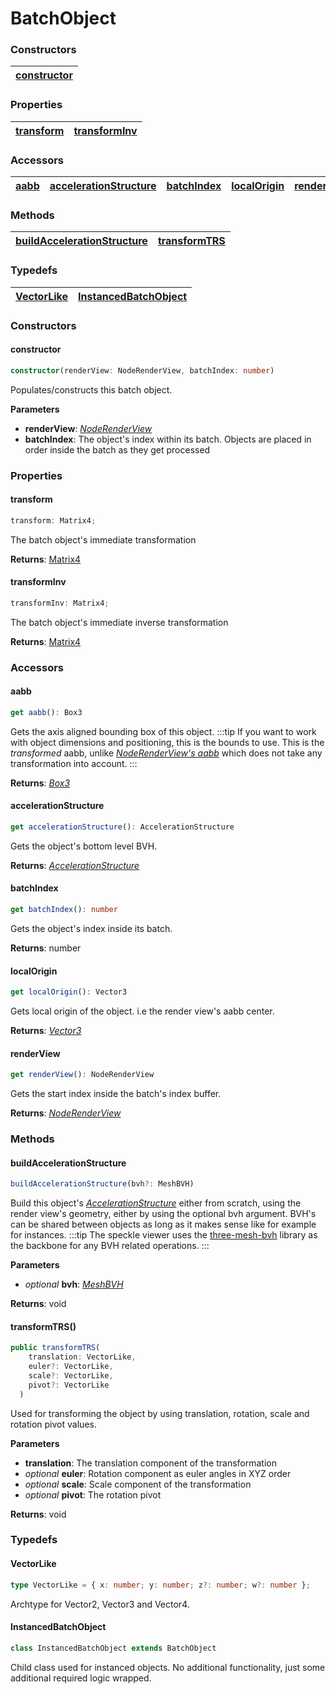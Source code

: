 # BatchObject

### <h3>Constructors</h3>

| [constructor](/viewer/batch-object-api.md#constructor)
|--- |

### <h3>Properties</h3>

| [transform](/viewer/batch-object-api.md#transform) | [transformInv](/viewer/batch-object-api.md#transforminv) 
------------------------------------------------------ | ---------------------------------------------------- |

### <h3>Accessors</h3>

| [aabb](/viewer/batch-object-api.md#aabb) | [accelerationStructure](/viewer/batch-object-api.md#accelerationstructure) | [batchIndex](/viewer/batch-object-api.md#batchindex) | [localOrigin](/viewer/batch-object-api.md#localorigin) | [renderView](/viewer/batch-object-api.md#renderview) |
| ---------------------------------------- | -------------------------------------------------------------------------- | ---------------------------------------------------- | ------------------------------------------------------ | ---------------------------------------------------- |

### <h3>Methods</h3>

| [buildAccelerationStructure](/viewer/batch-object-api.md#buildaccelerationstructure) | [transformTRS](/viewer/batch-object-api.md#transformtrs) |
| ------------------------------------------------------------------------------------ | -------------------------------------------------------- |

### <h3>Typedefs</h3>

| [VectorLike](/viewer/batch-object-api.md#vectorlike) | [InstancedBatchObject](/viewer/batch-object-api.md#instancedbatchobject) |
| ---------------------------------------------------- | ------------------------------------------------------------------------ |

### <h3>Constructors</h3>

#### <b>constructor</b>

```ts
constructor(renderView: NodeRenderView, batchIndex: number)
```

Populates/constructs this batch object.

**Parameters**

- **renderView**: [_NodeRenderView_](/viewer/viewer/render-view-api.md)
- **batchIndex**: The object's index within its batch. Objects are placed in order inside the batch as they get processed

### <h3>Properties</h3>

#### <b>transform</b>

```ts
transform: Matrix4;
```

The batch object's immediate transformation

**Returns**: [Matrix4](https://threejs.org/docs/index.html?q=matr#api/en/math/Matrix4)

#### <b>transformInv</b>

```ts
transformInv: Matrix4;
```

The batch object's immediate inverse transformation

**Returns**: [Matrix4](https://threejs.org/docs/index.html?q=matr#api/en/math/Matrix4)


### <h3>Accessors</h3>

#### <b>aabb</b>

```ts
get aabb(): Box3
```

Gets the axis aligned bounding box of this object.
:::tip
If you want to work with object dimensions and positioning, this is the bounds to use. This is the _transformed_ aabb, unlike [_NodeRenderView's aabb_](/viewer/render-view-api.md#aabb) which does not take any transformation into account.
:::

**Returns**: [_Box3_](https://threejs.org/docs/index.html?q=box#api/en/math/Box3)

#### <b>accelerationStructure</b>

```ts
get accelerationStructure(): AccelerationStructure
```

Gets the object's bottom level BVH.

**Returns**: [_AccelerationStructure_](/viewer/acceleration-structure-api.md)

#### <b>batchIndex</b>

```ts
get batchIndex(): number
```

Gets the object's index inside its batch.

**Returns**: number

#### <b>localOrigin</b>

```ts
get localOrigin(): Vector3
```

Gets local origin of the object. i.e the render view's aabb center.

**Returns**: [_Vector3_](https://threejs.org/docs/index.html?q=vec#api/en/math/Vector3)

#### <b>renderView</b>

```ts
get renderView(): NodeRenderView
```

Gets the start index inside the batch's index buffer.

**Returns**: [_NodeRenderView_](/viewer/render-view-api.md)

### <h3>Methods</h3>

#### <b>buildAccelerationStructure</b>

```ts
buildAccelerationStructure(bvh?: MeshBVH)
```

Build this object's [_AccelerationStructure_](/viewer/acceleration-structure-api.md) either from scratch, using the render view's geometry, either by using the optional bvh argument. BVH's can be shared between objects as long as it makes sense like for example for instances.
:::tip
The speckle viewer uses the [three-mesh-bvh](https://github.com/gkjohnson/three-mesh-bvh) library as the backbone for any BVH related operations.
:::

**Parameters**

- _optional_ **bvh**: [_MeshBVH_](https://github.com/gkjohnson/three-mesh-bvh)

**Returns**: void

#### <b>transformTRS()</b>

```ts
public transformTRS(
    translation: VectorLike,
    euler?: VectorLike,
    scale?: VectorLike,
    pivot?: VectorLike
  )
```

Used for transforming the object by using translation, rotation, scale and rotation pivot values.

**Parameters**

- **translation**: The translation component of the transformation
- _optional_ **euler**: Rotation component as euler angles in XYZ order
- _optional_ **scale**: Scale component of the transformation
- _optional_ **pivot**: The rotation pivot

**Returns**: void

### <h3>Typedefs</h3>

#### <b>VectorLike</b>

```ts
type VectorLike = { x: number; y: number; z?: number; w?: number };
```

Archtype for Vector2, Vector3 and Vector4.

#### <b>InstancedBatchObject</b>

```ts
class InstancedBatchObject extends BatchObject
```

Child class used for instanced objects. No additional functionality, just some additional required logic wrapped.
